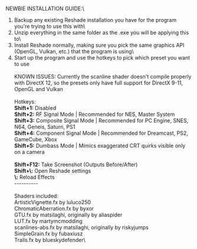 NEWBIE INSTALLATION GUIDE:\
1. Backup any existing Reshade installation you have for the program you're trying to use this with\
2. Unzip everything in the same folder as the .exe you will be applying this to\
3. Install Reshade normally, making sure you pick the same graphics API (OpenGL, Vulkan, etc.) that the program is using\
4. Start up the program and use the hotkeys to pick which preset you want to use\
\
KNOWN ISSUES: Currently the scanline shader doesn't compile properly with DirectX 12, so the presets only have full support for DirectX 9-11, OpenGL and Vulkan\
\
Hotkeys:\
**Shift+1:** Disabled\
**Shift+2:** RF Signal Mode | Recommended for NES, Master System\
**Shift+3:** Composite Signal Mode | Recommended for PC Engine, SNES, N64, Geneis, Saturn, PS1\
**Shift+4:** Component Signal Mode | Recommended for Dreamcast, PS2, GameCube, Xbox\
**Shift+5:** Dumbass Mode | Mimics exaggerated CRT quirks visible only on a camera\
\
**Shift+F12:** Take Screenshot (Outputs Before/After)\
**Shift+\\:** Open Reshade settings\
**\\:** Reload Effects
\
----------\
\
Shaders included:\
ArtisticVignette.fx by luluco250\
ChromaticAberration.fx by byxor\
GTU.fx by matsilaghi, originally by aliaspider\
LUT.fx by martymcmodding\
scanlines-abs.fx by matsilaghi, originally by riskyjumps\
SimpleGrain.fx by fubaxiusz\
Trails.fx by blueskydefender\
